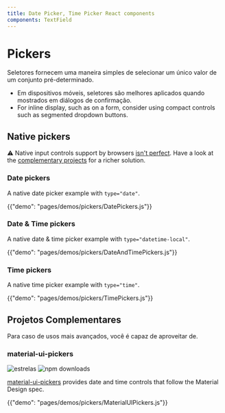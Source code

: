 ```yaml
---
title: Date Picker, Time Picker React components
components: TextField
---
```

# Pickers

<p class="description">Seletores fornecem uma maneira simples de selecionar um único valor de um conjunto pré-determinado.</p>

- Em dispositivos móveis, seletores são melhores aplicados quando mostrados em diálogos de confirmação.
- For inline display, such as on a form, consider using compact controls such as segmented dropdown buttons.

## Native pickers

⚠️ Native input controls support by browsers [isn't perfect](https://caniuse.com/#feat=input-datetime). Have a look at the [complementary projects](#complementary-projects) for a richer solution.

### Date pickers

A native date picker example with `type="date"`.

{{"demo": "pages/demos/pickers/DatePickers.js"}}

### Date & Time pickers

A native date & time picker example with `type="datetime-local"`.

{{"demo": "pages/demos/pickers/DateAndTimePickers.js"}}

### Time pickers

A native time picker example with `type="time"`.

{{"demo": "pages/demos/pickers/TimePickers.js"}}

## Projetos Complementares

Para caso de usos mais avançados, você é capaz de aproveitar de.

### material-ui-pickers

![estrelas](https://img.shields.io/github/stars/dmtrKovalenko/material-ui-pickers.svg?style=social&label=Stars) ![npm downloads](https://img.shields.io/npm/dm/material-ui-pickers.svg)

[material-ui-pickers](https://material-ui-pickers.firebaseapp.com/) provides date and time controls that follow the Material Design spec.

{{"demo": "pages/demos/pickers/MaterialUIPickers.js"}}